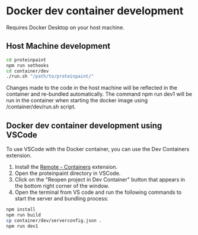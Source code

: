 # Docker dev container development

Requires Docker Desktop on your host machine. 

## Host Machine development

```bash
cd proteinpaint
npm run sethooks
cd container/dev
./run.sh "/path/to/proteinpaint/"
```


Changes made to the code in the host machine will be reflected in the container and re-bundled automatically.
The command npm run dev1 will be run in the container when starting the docker image using /container/dev/run.sh script.

## Docker dev container development using VSCode

To use VSCode with the Docker container, you can use the Dev Containers extension.

1. Install the [Remote - Containers](https://marketplace.visualstudio.com/items?itemName=ms-vscode-remote.remote-containers) extension.
2. Open the proteinpaint directory in VSCode.
3. Click on the "Reopen project in Dev Container" button that appears in the bottom right corner of the window.
4. Open the terminal from VS code and run the following commands to start the server and bundling process:

```bash
npm install
npm run build
cp container/dev/serverconfig.json .
npm run dev1
```